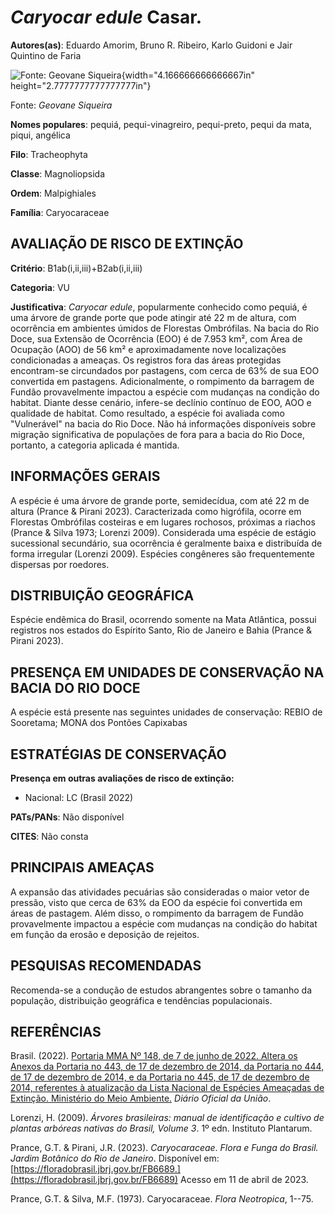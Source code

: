 # *Caryocar edule* Casar.

**Autores(as)**: Eduardo Amorim, Bruno R. Ribeiro, Karlo Guidoni e Jair Quintino de Faria

![Fonte: Geovane Siqueira](media/rId20.jpg){width="4.166666666666667in" height="2.7777777777777777in"}

Fonte: *Geovane Siqueira*

**Nomes populares**: pequiá, pequi-vinagreiro, pequi-preto, pequi da mata, piqui, angélica

**Filo**: Tracheophyta

**Classe**: Magnoliopsida

**Ordem**: Malpighiales

**Família**: Caryocaraceae

## AVALIAÇÃO DE RISCO DE EXTINÇÃO

**Critério**: B1ab(i,ii,iii)+B2ab(i,ii,iii)

**Categoria**: VU

**Justificativa**: *Caryocar edule*, popularmente conhecido como pequiá, é uma árvore de grande porte que pode atingir até 22 m de altura, com ocorrência em ambientes úmidos de Florestas Ombrófilas. Na bacia do Rio Doce, sua Extensão de Ocorrência (EOO) é de 7.953 km², com Área de Ocupação (AOO) de 56 km² e aproximadamente nove localizações condicionadas a ameaças. Os registros fora das áreas protegidas encontram-se circundados por pastagens, com cerca de 63% de sua EOO convertida em pastagens. Adicionalmente, o rompimento da barragem de Fundão provavelmente impactou a espécie com mudanças na condição do habitat. Diante desse cenário, infere-se declínio contínuo de EOO, AOO e qualidade de habitat. Como resultado, a espécie foi avaliada como "Vulnerável" na bacia do Rio Doce. Não há informações disponíveis sobre migração significativa de populações de fora para a bacia do Rio Doce, portanto, a categoria aplicada é mantida.

## INFORMAÇÕES GERAIS

A espécie é uma árvore de grande porte, semidecídua, com até 22 m de altura (Prance & Pirani 2023). Caracterizada como higrófila, ocorre em Florestas Ombrófilas costeiras e em lugares rochosos, próximas a riachos (Prance & Silva 1973; Lorenzi 2009). Considerada uma espécie de estágio sucessional secundário, sua ocorrência é geralmente baixa e distribuída de forma irregular (Lorenzi 2009). Espécies congêneres são frequentemente dispersas por roedores.

## DISTRIBUIÇÃO GEOGRÁFICA

Espécie endêmica do Brasil, ocorrendo somente na Mata Atlântica, possui registros nos estados do Espírito Santo, Rio de Janeiro e Bahia (Prance & Pirani 2023).

## PRESENÇA EM UNIDADES DE CONSERVAÇÃO NA BACIA DO RIO DOCE

A espécie está presente nas seguintes unidades de conservação: REBIO de Sooretama; MONA dos Pontões Capixabas

## ESTRATÉGIAS DE CONSERVAÇÃO

**Presença em outras avaliações de risco de extinção:**

-   Nacional: LC (Brasil 2022)

**PATs/PANs**: Não disponível

**CITES**: Não consta

## PRINCIPAIS AMEAÇAS

A expansão das atividades pecuárias são consideradas o maior vetor de pressão, visto que cerca de 63% da EOO da espécie foi convertida em áreas de pastagem. Além disso, o rompimento da barragem de Fundão provavelmente impactou a espécie com mudanças na condição do habitat em função da erosão e deposição de rejeitos.

## PESQUISAS RECOMENDADAS

Recomenda-se a condução de estudos abrangentes sobre o tamanho da população, distribuição geográfica e tendências populacionais.

## REFERÊNCIAS

Brasil. (2022). [Portaria MMA Nº 148, de 7 de junho de 2022. Altera os Anexos da Portaria no 443, de 17 de dezembro de 2014, da Portaria no 444, de 17 de dezembro de 2014, e da Portaria no 445, de 17 de dezembro de 2014, referentes à atualização da Lista Nacional de Espécies Ameaçadas de Extinção. Ministério do Meio Ambiente.](https://in.gov.br/en/web/dou/-/portaria-mma-n-148-de-7-de-junho-de-2022-406272733) *Diário Oficial da União*.

Lorenzi, H. (2009). *Árvores brasileiras: manual de identificação e cultivo de plantas arbóreas nativas do Brasil, Volume 3*. 1º edn.  Instituto Plantarum.

Prance, G.T. & Pirani, J.R. (2023). *Caryocaraceae*. *Flora e Funga do Brasil. Jardim Botânico do Rio de Janeiro*. Disponível em: [https://floradobrasil.jbrj.gov.br/FB6689.](https://floradobrasil.jbrj.gov.br/FB6689) Acesso em 11 de abril de 2023.

Prance, G.T. & Silva, M.F. (1973). Caryocaraceae. *Flora Neotropica*, 1--75.
